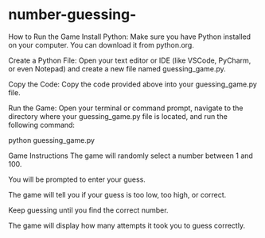 
# number-guessing-
How to Run the Game
Install Python: Make sure you have Python installed on your computer. You can download it from python.org.

Create a Python File: Open your text editor or IDE (like VSCode, PyCharm, or even Notepad) and create a new file named guessing_game.py.

Copy the Code: Copy the code provided above into your guessing_game.py file.

Run the Game: Open your terminal or command prompt, navigate to the directory where your guessing_game.py file is located, and run the following command:


python guessing_game.py


Game Instructions
The game will randomly select a number between 1 and 100.

You will be prompted to enter your guess.

The game will tell you if your guess is too low, too high, or correct.

Keep guessing until you find the correct number.

The game will display how many attempts it took you to guess correctly.
